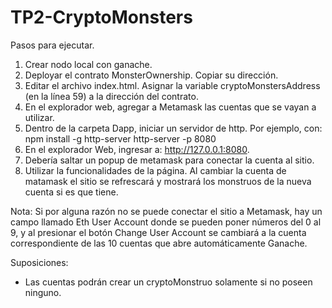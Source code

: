 # TP2-CryptoMonsters

Pasos para ejecutar.

1) Crear nodo local con ganache.
2) Deployar el contrato MonsterOwnership. Copiar su dirección.
3) Editar el archivo index.html. Asignar la variable cryptoMonstersAddress (en la línea 59) a la dirección del contrato.
4) En el explorador web, agregar a Metamask las cuentas que se vayan a utilizar.
5) Dentro de la carpeta Dapp, iniciar un servidor de http. Por ejemplo, con:
npm install -g http-server
http-server -p 8080
6) En el explorador Web, ingresar a: http://127.0.0.1:8080.
7) Debería saltar un popup de metamask para conectar la cuenta al sitio.
8) Utilizar la funcionalidades de la página. Al cambiar la cuenta de matamask el sitio se refrescará y mostrará los monstruos de la nueva cuenta si es que tiene.

Nota: Si por alguna razón no se puede conectar el sitio a Metamask, hay un campo llamado Eth User Account donde se pueden poner números del 0 al 9, y al presionar el botón
Change User Account se cambiará a la cuenta correspondiente de las 10 cuentas que abre automáticamente Ganache.

Suposiciones:
- Las cuentas podrán crear un cryptoMonstruo solamente si no poseen ninguno.
